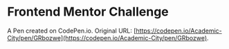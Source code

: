 # Frontend Mentor Challenge

A Pen created on CodePen.io. Original URL: [https://codepen.io/Academic-City/pen/GRbozwe](https://codepen.io/Academic-City/pen/GRbozwe).

